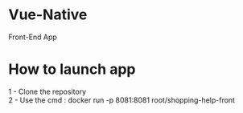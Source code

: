# Vue-Native
Front-End App

# How to launch app
1 - Clone the repository  
2 - Use the cmd : docker run -p 8081:8081 root/shopping-help-front
